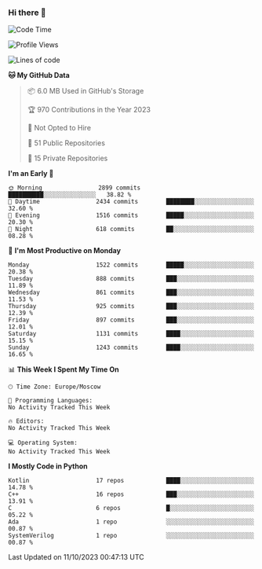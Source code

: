 ### Hi there 👋

<!--
**SemenMartynov/SemenMartynov** is a ✨ _special_ ✨ repository because its `README.md` (this file) appears on your GitHub profile.

Here are some ideas to get you started:

- 🔭 I’m currently working on ...
- 🌱 I’m currently learning ...
- 👯 I’m looking to collaborate on ...
- 🤔 I’m looking for help with ...
- 💬 Ask me about ...
- 📫 How to reach me: ...
- 😄 Pronouns: ...
- ⚡ Fun fact: ...
-->

<!--START_SECTION:waka-->
![Code Time](http://img.shields.io/badge/Code%20Time-0%20secs-blue)

![Profile Views](http://img.shields.io/badge/Profile%20Views-30-blue)

![Lines of code](https://img.shields.io/badge/From%20Hello%20World%20I%27ve%20Written-6.8%20million%20lines%20of%20code-blue)

**🐱 My GitHub Data** 

> 📦 6.0 MB Used in GitHub's Storage 
 > 
> 🏆 970 Contributions in the Year 2023
 > 
> 🚫 Not Opted to Hire
 > 
> 📜 51 Public Repositories 
 > 
> 🔑 15 Private Repositories 
 > 
**I'm an Early 🐤** 

```text
🌞 Morning                2899 commits        ██████████░░░░░░░░░░░░░░░   38.82 % 
🌆 Daytime                2434 commits        ████████░░░░░░░░░░░░░░░░░   32.60 % 
🌃 Evening                1516 commits        █████░░░░░░░░░░░░░░░░░░░░   20.30 % 
🌙 Night                  618 commits         ██░░░░░░░░░░░░░░░░░░░░░░░   08.28 % 
```
📅 **I'm Most Productive on Monday** 

```text
Monday                   1522 commits        █████░░░░░░░░░░░░░░░░░░░░   20.38 % 
Tuesday                  888 commits         ███░░░░░░░░░░░░░░░░░░░░░░   11.89 % 
Wednesday                861 commits         ███░░░░░░░░░░░░░░░░░░░░░░   11.53 % 
Thursday                 925 commits         ███░░░░░░░░░░░░░░░░░░░░░░   12.39 % 
Friday                   897 commits         ███░░░░░░░░░░░░░░░░░░░░░░   12.01 % 
Saturday                 1131 commits        ████░░░░░░░░░░░░░░░░░░░░░   15.15 % 
Sunday                   1243 commits        ████░░░░░░░░░░░░░░░░░░░░░   16.65 % 
```


📊 **This Week I Spent My Time On** 

```text
🕑︎ Time Zone: Europe/Moscow

💬 Programming Languages: 
No Activity Tracked This Week

🔥 Editors: 
No Activity Tracked This Week

💻 Operating System: 
No Activity Tracked This Week
```

**I Mostly Code in Python** 

```text
Kotlin                   17 repos            ████░░░░░░░░░░░░░░░░░░░░░   14.78 % 
C++                      16 repos            ███░░░░░░░░░░░░░░░░░░░░░░   13.91 % 
C                        6 repos             █░░░░░░░░░░░░░░░░░░░░░░░░   05.22 % 
Ada                      1 repo              ░░░░░░░░░░░░░░░░░░░░░░░░░   00.87 % 
SystemVerilog            1 repo              ░░░░░░░░░░░░░░░░░░░░░░░░░   00.87 % 
```




 Last Updated on 11/10/2023 00:47:13 UTC
<!--END_SECTION:waka-->